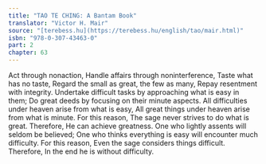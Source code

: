 ```yaml
---
title: "TAO TE CHING: A Bantam Book"
translator: "Victor H. Mair"
source: "[terebess.hu](https://terebess.hu/english/tao/mair.html)"
isbn: "978-0-307-43463-0"
part: 2
chapter: 63
---
```

Act through nonaction,
Handle affairs through noninterference,
Taste what has no taste,
Regard the small as great, the few as many,
Repay resentment with integrity.
Undertake difficult tasks by approaching what is easy in them;
Do great deeds by focusing on their minute aspects.
All difficulties under heaven arise from what is easy,
All great things under heaven arise from what is minute.
For this reason,
The sage never strives to do what is great.
Therefore,
He can achieve greatness.
One who lightly assents will seldom be believed;
One who thinks everything is easy will encounter much difficulty.
For this reason,
Even the sage considers things difficult.
Therefore,
In the end he is without difficulty.